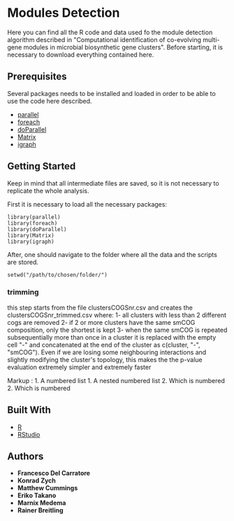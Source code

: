 # Modules Detection
Here you can find all the R code and data used fo the module detection algorithm
described in "Computational identification of co-evolving multi-gene modules in microbial biosynthetic gene clusters".
Before starting, it is necessary to download everything contained here.

## Prerequisites
Several packages needs to be installed and loaded in order to be able to use the code here described.
* [parallel](https://cran.r-project.org/web/views/HighPerformanceComputing.html)
* [foreach](https://cran.r-project.org/web/packages/foreach/index.html)
* [doParallel](https://cran.r-project.org/web/packages/doParallel/index.html)
* [Matrix](https://cran.r-project.org/web/packages/Matrix/index.html)
* [igraph](http://igraph.org/r/)

## Getting Started
Keep in mind that all intermediate files are saved, so it is
not necessary to replicate the whole analysis. 

First it is necessary to load all the necessary packages:

```
library(parallel)
library(foreach)
library(doParallel)
library(Matrix)
library(igraph)
```
After, one should navigate to the folder where all the data and the scripts are stored.
```
setwd("/path/to/chosen/folder/")
```
### trimming
this step starts from the file clustersCOGSnr.csv and creates the clustersCOGSnr_trimmed.csv where:
1- all clusters with less than 2 different cogs are removed
2- if 2 or more clusters have the same smCOG composition, only the shortest is kept
3- when the same smCOG is repeated subsequentially more than once in a cluster
    it is replaced with the empty cell "-" and concatenated at the end of the
    cluster as c(cluster, "-", "smCOG").
    Even if we are losing some neighbouring interactions and slightly
    modifying the cluster's topology, this makes the the p-value evaluation
    extremely simpler and extremely faster

 Markup : 1. A numbered list
              1. A nested numbered list
              2. Which is numbered
          2. Which is numbered

## Built With
* [R](https://www.r-project.org/)
* [RStudio](https://www.rstudio.com/)


## Authors
* **Francesco Del Carratore**
* **Konrad Zych**
* **Matthew Cummings**
* **Eriko Takano**
* **Marnix Medema**
* **Rainer Breitling**
